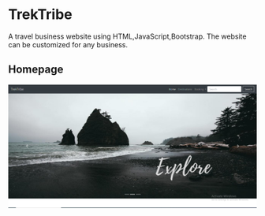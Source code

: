 # TrekTribe
A travel business website using HTML,JavaScript,Bootstrap. The website can be customized for any business. 
## Homepage
![Image](Screenshots/capture.PNG)
